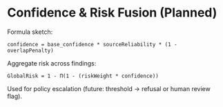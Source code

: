 # Confidence & Risk Fusion (Planned)

Formula sketch:
```
confidence = base_confidence * sourceReliability * (1 - overlapPenalty)
```
Aggregate risk across findings:
```
GlobalRisk = 1 - Π(1 - (riskWeight * confidence))
```

Used for policy escalation (future: threshold -> refusal or human review flag).